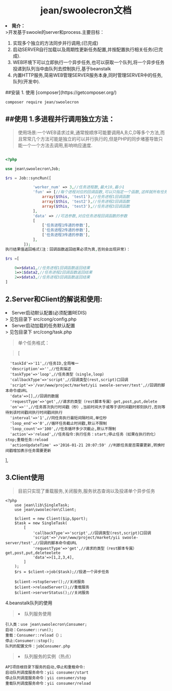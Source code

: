 <center><h1>jean/swoolecron文档</h1></center>
<li><b>简介：</b></li>
>开发基于swoole的server和process.主要目标：<p>
<ol>
<li>实现多个独立的方法同步并行调用;(已完成)
<li>启动SERVER自行加载以及周期性更新任务配置,并按配置执行相关任务(已完成).
<li>WEB环境下可以立即执行一个异步任务,也可以获取一个队列,将一个异步任务投递到队列当中由队列去控制执行,基于beanstalk
<li>内置HTTP服务,简易WEB管理SERVER服务本身,同时管理SERVER中的任务,队列(开发中).
</ol>
##安装
1. 使用 [composer](https://getcomposer.org/)

  ```shell
  composer require jean/swoolecron
  ```
##使用
1.多进程并行调用独立方法：
-
>使用场景:一个WEB请求过来,通常按顺序可能要调用A,B,C,D等多个方法,而且常常几个方法可能是独立的可以并行执行的,但是PHP的同步堵塞导致只能一个一个方法去调用,影响响应速度.

```php

<?php

use jean\swoolecron\Job;

$rs = Job::syncRun([

            'worker_num' => 3,//任务进程数,最大10,最小1
            'fun' => [//每个进程对应的回调函数,可以只指定一个函数,这样就所有任务进程都调用同一个函数
                array($this, 'test1'),//任务进程1回调函数
                array($this, 'test2'),//任务进程2回调函数
                array($this, 'test3'),//任务进程3回调函数
            ],
            'data' => //可选参数,对应任务进程回调函数的参数
			[
				['任务进程1传递的参数'],
				['任务进程2传递的参数'],
				['任务进程3传递的参数'],
			],
        ]);
执行结果值返回格式(注：回调函数返回结果必须为真,否则会出现异常)：

$rs =[

	0=>$data1,//任务进程1回调函数返回结果
	1=>1$data2,//任务进程2回调函数返回结果
	2=>$data3,//任务进程3回调函数返回结果
]
```
2.Server和Client的解说和使用:
-
<li>Server启动默认配置(必须配置REDIS)</li>
> 见包目录下 src/cong/config.php

<li>Server启动加载的任务默认配置</li>
> 见包目录下 src/cong/task.php

>单个任务格式：

>[
>
      'taskId'=>'11',//任务ID,全局唯一
      'description'=>'',//任务描述
      'taskType'=>'loop',//任务类型（single,loop）
      'callbackType'=>'script',//回调类型(rest,script)口回调
      'script'=>'/var/www/project/market/yii swoole-server/test',//回调的脚本命令或URL
      'data'=>[],//回调的数据
      'requestType'=>'get',//请求的类型（rest脚本专属）get,post,put,delete
      'on'=>'',//任务首次执行时间戳（秒）,当前时间大于或等于该时间戳时即刻执行,否则等待到该时间戳间执行时间戳间执行
      'interval'=>'1',//同任务执行最短间隔时间,单位秒
      'loop_end'=>'0',//循环任务截止时间戳,默认不限制
      'loop_count'=>'100',//任务循环多少次截止,默认不限制
      'action'=>'reload',//任务指令:执行任务：start;停止任务（如果在执行的化）stop;重载任务:reload
      'actionUpdateTime' =>'2016-01-21 20:07:59' //判断任务是否需要更新,转换时间戳增加表示任务需要更新
],

3.Client使用
-
> 目前只实现了重载服务,关闭服务,服务状态查询以及投递单个异步任务

    <?php
    	use jean\lib\SingleTask;
		use jean\swoolecron\Client;
		
		$client = new Client($ip,$port);
        $task = new SingleTask(
            [
                'callbackType'=>'script',//回调类型(rest,script)口回调
                'script'=>'/var/www/project/market/yii swoole-server/test',//回调的脚本命令或URL
                'requestType'=>'get',//请求的类型（rest脚本专属）get,post,put,deleteelete
                'data'=>[1,2,3,4],
            ]
        );
        $rs = $client->job($task);//投递一个异步任务

		$client->stopServer();//关闭服务
		$client->reloadServer();//重载服务
		$client->serverStatus();//关闭服务

4.beanstalk队列的使用

><li>队列服务使用

	引入类：use jean\swoolecron\Consumer;
	启动：Consumer::run();
	重载：Consumer::reload（）；
	停止:Consumer::stop();
	队列的配置文件：jobConsumer.php

><li>队列服务的实例（热点）

	API项目根目录下服务的启动,停止和重载命令:
	启动队列调度服务命令：yii consumer/start
	停止队列调度服务命令：yii consumer/stop
	重载队列调度服务命令：yii consumer/reload

